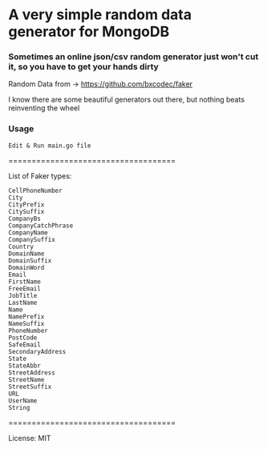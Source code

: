 # A very simple random data generator for MongoDB

### Sometimes an online json/csv random generator just won't cut it, so you have to get your hands dirty

Random Data from -> https://github.com/bxcodec/faker

I know there are some beautiful generators out there,
but nothing beats reinventing the wheel 

### Usage

~~~~
Edit & Run main.go file
~~~~

====================================

List of Faker <generator> types:

~~~~
CellPhoneNumber
City
CityPrefix
CitySuffix
CompanyBs
CompanyCatchPhrase
CompanyName
CompanySuffix
Country
DomainName
DomainSuffix
DomainWord
Email
FirstName
FreeEmail
JobTitle
LastName
Name
NamePrefix
NameSuffix
PhoneNumber
PostCode
SafeEmail
SecondaryAddress
State
StateAbbr
StreetAddress
StreetName
StreetSuffix
URL
UserName
String
~~~~

====================================

License: MIT